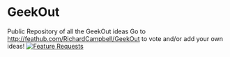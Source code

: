 # GeekOut
Public Repository of all the GeekOut ideas
Go to http://feathub.com/RichardCampbell/GeekOut to vote and/or add your own ideas!
[![Feature Requests](http://feathub.com/RichardCampbell/GeekOut?format=svg)](http://feathub.com/RichardCampbell/GeekOut)
